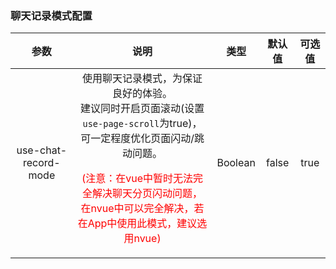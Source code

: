 ### 聊天记录模式配置

|         参数         |                             说明                             |  类型   | 默认值 | 可选值 |
| :------------------: | :----------------------------------------------------------: | :-----: | :----: | :----: |
| use-chat-record-mode | 使用聊天记录模式，为保证良好的体验。<br>建议同时开启页面滚动(设置`use-page-scroll`为true)，可一定程度优化页面闪动/跳动问题。<br><p style="color:red;">(注意：在vue中暂时无法完全解决聊天分页闪动问题，在nvue中可以完全解决，若在App中使用此模式，建议选用nvue)</p> | Boolean | false  |  true  |

